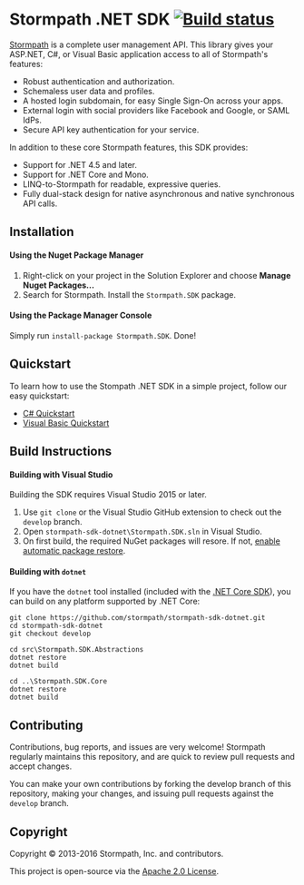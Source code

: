 # Stormpath .NET SDK  [![Build status](https://ci.appveyor.com/api/projects/status/f80jk6h98ewgf3md?svg=true)](https://ci.appveyor.com/project/nbarbettini/stormpath-sdk-dotnet)

[Stormpath](https://stormpath.com) is a complete user management API.  This
library gives your ASP.NET, C#, or Visual Basic application access to all of Stormpath's features:

- Robust authentication and authorization.
- Schemaless user data and profiles.
- A hosted login subdomain, for easy Single Sign-On across your apps.
- External login with social providers like Facebook and Google, or SAML IdPs.
- Secure API key authentication for your service.

In addition to these core Stormpath features, this SDK provides:

- Support for .NET 4.5 and later.
- Support for .NET Core and Mono.
- LINQ-to-Stormpath for readable, expressive queries.
- Fully dual-stack design for native asynchronous and native synchronous API calls.

## Installation

#### Using the Nuget Package Manager

 1. Right-click on your project in the Solution Explorer and choose **Manage Nuget Packages...**
 2. Search for Stormpath. Install the `Stormpath.SDK` package.

#### Using the Package Manager Console

Simply run `install-package Stormpath.SDK`. Done!

## Quickstart

To learn how to use the Stompath .NET SDK in a simple project, follow our easy quickstart:

* [C# Quickstart](http://docs.stormpath.com/csharp/product-guide/latest/quickstart.html)
* [Visual Basic Quickstart](http://docs.stormpath.com/vbnet/product-guide/latest/quickstart.html)

## Build Instructions

#### Building with Visual Studio

Building the SDK requires Visual Studio 2015 or later.

 1. Use `git clone` or the Visual Studio GitHub extension to check out the `develop` branch.
 2. Open `stormpath-sdk-dotnet\Stormpath.SDK.sln` in Visual Studio.
 3. On first build, the required NuGet packages will resore. If not, [enable automatic package restore](http://stackoverflow.com/a/29708080/3191599).

#### Building with `dotnet`

If you have the `dotnet` tool installed (included with the [.NET Core SDK](https://www.microsoft.com/net/core)), you can build on any platform supported by .NET Core:

```
git clone https://github.com/stormpath/stormpath-sdk-dotnet.git
cd stormpath-sdk-dotnet
git checkout develop

cd src\Stormpath.SDK.Abstractions
dotnet restore
dotnet build

cd ..\Stormpath.SDK.Core
dotnet restore
dotnet build
```

## Contributing

Contributions, bug reports, and issues are very welcome! Stormpath regularly maintains this repository, and are quick to review pull requests and accept changes.

You can make your own contributions by forking the develop branch of this repository, making your changes, and issuing pull requests against the `develop` branch.

## Copyright

Copyright &copy; 2013-2016 Stormpath, Inc. and contributors.

This project is open-source via the [Apache 2.0 License](http://www.apache.org/licenses/LICENSE-2.0).
